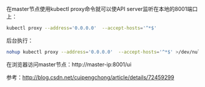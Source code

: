 在master节点使用kubectl proxy命令就可以使API server监听在本地的8001端口上：
```bash
kubectl proxy --address='0.0.0.0'  --accept-hosts='^*$'
```
后台执行：
```bash
nohup kubectl proxy --address='0.0.0.0'  --accept-hosts='^*$' >/dev/null 2>&1 &
```

在浏览器访问master节点：http://master-ip:8001/ui


参考：http://blog.csdn.net/cuipengchong/article/details/72459299

